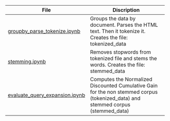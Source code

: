 | File        | Discription      |
| ------------|-------------| 
|[groupby_parse_tokenize.ipynb](groupby_parse_tokenize.ipynb)  | Groups the data by document. Parses the HTML text. Then it tokenize it. Creates the file: tokenized_data | 
| [stemming.ipynb](stemming.ipynb)      | Removes stopwords from tokenized file and stems the words. Creates the file: stemmed_data    |  
| [evaluate_query_expansion.ipynb](evaluate_query_expansion.ipynb) | Computes the Normalized Discounted Cumulative Gain for the non stemmed corpus (tokenized_data) and stemmed corpus (stemmed_data)|

